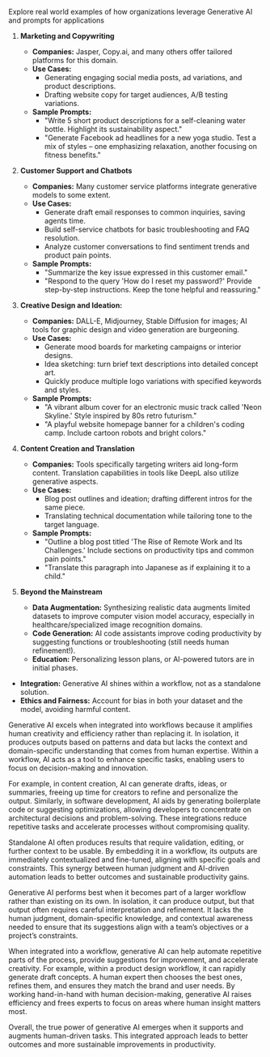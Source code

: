 Explore real world examples of how organizations leverage Generative AI and prompts for applications

1. **Marketing and Copywriting**

   * **Companies:**  Jasper, Copy.ai, and many others offer tailored platforms for this domain.
   * **Use Cases:**
      * Generating  engaging social media posts, ad variations, and product descriptions.
      * Drafting website copy for target audiences, A/B testing variations.
   * **Sample Prompts:** 
       * "Write 5 short product descriptions for a self-cleaning water bottle. Highlight its sustainability aspect."
       * "Generate Facebook ad headlines for a new yoga studio.  Test a mix of styles – one emphasizing relaxation, another focusing on fitness benefits."

2. **Customer Support and Chatbots**

   * **Companies:** Many customer service platforms integrate generative models to some extent.
   * **Use Cases:**
      * Generate draft email responses to common inquiries, saving agents time.
      * Build self-service chatbots for basic troubleshooting and FAQ resolution.
      * Analyze customer conversations to find sentiment trends and product pain points.
   * **Sample Prompts:**
       * "Summarize the key issue expressed in this customer email."
       * "Respond to the query 'How do I reset my password?' Provide step-by-step instructions. Keep the tone helpful and reassuring."

3. **Creative Design and Ideation:**

   * **Companies:** DALL-E, Midjourney, Stable Diffusion for images; AI tools for graphic design and video generation are burgeoning.
   * **Use Cases:**
      * Generate mood boards for marketing campaigns or  interior designs.
      * Idea sketching: turn  brief text descriptions into detailed concept art.
      * Quickly produce multiple logo variations with specified keywords and styles.
   * **Sample Prompts:**
       * "A  vibrant album cover for an electronic music track called 'Neon Skyline.' Style inspired by 80s retro futurism."
       * "A playful website homepage banner for a children's coding camp. Include cartoon robots and bright colors."

4. **Content Creation and Translation**

   * **Companies:**  Tools specifically targeting writers aid long-form content. Translation capabilities in tools like  DeepL also utilize generative aspects.
   * **Use Cases:**
       * Blog post outlines and ideation; drafting different intros for the same piece.
       * Translating technical documentation while tailoring tone to the target language.
   * **Sample Prompts:**
       * "Outline a blog post titled 'The Rise of Remote Work and Its Challenges.' Include sections on productivity tips and common pain points."
        * "Translate this paragraph into Japanese as if explaining it to a child."

5. **Beyond the Mainstream**

   * **Data Augmentation:** Synthesizing realistic data  augments limited datasets  to improve computer vision model accuracy, especially in healthcare/specialized image recognition domains.
   * **Code Generation:** AI code assistants improve coding productivity by suggesting functions or troubleshooting (still needs human refinement!).
   * **Education:** Personalizing lesson plans, or AI-powered tutors are in initial phases.

* **Integration:** Generative AI shines within a workflow, not as a standalone solution.
* **Ethics and Fairness:**  Account for bias in both your dataset and the model, avoiding harmful content.

Generative AI excels when integrated into workflows because it amplifies human creativity and efficiency rather than replacing it. In isolation, it produces outputs based on patterns and data but lacks the context and domain-specific understanding that comes from human expertise. Within a workflow, AI acts as a tool to enhance specific tasks, enabling users to focus on decision-making and innovation.

For example, in content creation, AI can generate drafts, ideas, or summaries, freeing up time for creators to refine and personalize the output. Similarly, in software development, AI aids by generating boilerplate code or suggesting optimizations, allowing developers to concentrate on architectural decisions and problem-solving. These integrations reduce repetitive tasks and accelerate processes without compromising quality.

Standalone AI often produces results that require validation, editing, or further context to be usable. By embedding it in a workflow, its outputs are immediately contextualized and fine-tuned, aligning with specific goals and constraints. This synergy between human judgment and AI-driven automation leads to better outcomes and sustainable productivity gains.

Generative AI performs best when it becomes part of a larger workflow rather than existing on its own. In isolation, it can produce output, but that output often requires careful interpretation and refinement. It lacks the human judgment, domain-specific knowledge, and contextual awareness needed to ensure that its suggestions align with a team’s objectives or a project’s constraints.

When integrated into a workflow, generative AI can help automate repetitive parts of the process, provide suggestions for improvement, and accelerate creativity. For example, within a product design workflow, it can rapidly generate draft concepts. A human expert then chooses the best ones, refines them, and ensures they match the brand and user needs. By working hand-in-hand with human decision-making, generative AI raises efficiency and frees experts to focus on areas where human insight matters most.

Overall, the true power of generative AI emerges when it supports and augments human-driven tasks. This integrated approach leads to better outcomes and more sustainable improvements in productivity.
